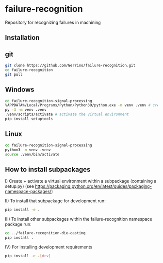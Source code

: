 # failure-recognition
Repository for recognizing failures in machining

## Installation


## git

```bash
git clone https://github.com/Gerrino/failure-recognition.git
cd failure-recognition
git pull
```

## Windows

```bash
cd failure-recognition-signal-processing
%APPDATA%/Local/Programs/Python/Python39/python.exe -m venv .venv # create a virtual environment or
py -3 -m venv .venv
.venv/scripts/activate # activate the virtual environment
pip install setuptools
```

## Linux

```bash
cd failure-recognition-signal-processing
python3 -m venv .venv
source .venv/bin/activate
```


## How to install subpackages

I) Create + activate a virtual environment within a subpackage (containing a setup.py) (see https://packaging.python.org/en/latest/guides/packaging-namespace-packages/)

II) To install that subpackage for development run:
```bash
pip install -e .
```
III)  To install other subpackages within the failure-recognition namespace package run:
```bash
cd ../failure-recognition-die-casting
pip install .
```
IV) For installing development requirements
```bash
pip install -e .[dev]
```